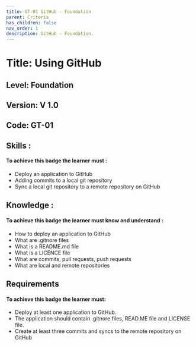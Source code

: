 ```yaml
---
title: GT-01 GitHub - Foundation
parent: Criteria
has_children: false
nav_order: 1
description: GitHub - Foundation.
---
```


# Title: Using GitHub
## Level: Foundation
## Version: V 1.0
## Code: GT-01

## Skills :

#### To achieve this badge the learner must :

- Deploy an application to GitHub
- Adding commits to a local git repository
- Sync a local git repository to a remote repository on GitHub

## Knowledge :

#### To achieve this badge the learner must know and understand :
- How to deploy an application to GitHub
- What are .gitnore files
- What is a README.md file
- What is a LICENCE file
- What are commits, pull requests, push requests
- What are local and remote repositories

## Requirements

#### To achieve this badge the learner must:
- Deploy at least one application to GitHub.
- The application should contain .gitnore files, READ.ME file and LICENSE file.
- Create at least three commits and syncs to the remote repository on GitHub